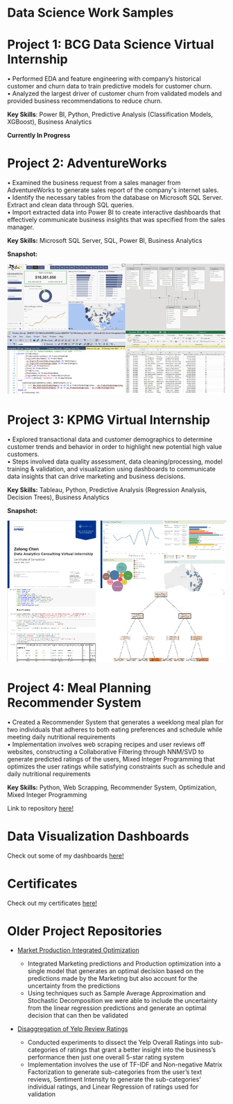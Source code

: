 # Data Science Work Samples


# Project 1: BCG Data Science Virtual Internship

• Performed EDA and feature engineering with company’s historical customer and churn data to train predictive models for customer churn.  
• Analyzed the largest driver of customer churn from validated models and provided business recommendations to reduce churn.

**Key Skills**: Power BI, Python, Predictive Analysis (Classification Models, XGBoost), Business Analytics

**Currently In Progress**

# Project 2: AdventureWorks

• Examined the business request from a sales manager from AdventureWorks to generate sales report of the company's internet sales.  
• Identify the necessary tables from the database on Microsoft SQL Server. Extract and clean data through SQL queries.  
• Import extracted data into Power BI to create interactive dashboards that effectively communicate business insights that was specified from the sales manager.

**Key Skills:** Microsoft SQL Server, SQL, Power BI, Business Analytics  

**Snapshot:**  

[![name](/images/snapshot_adventureworks.png)](https://zelong-chen.github.io/AdventureWorks/)

# Project 3: KPMG Virtual Internship

• Explored transactional data and customer demographics to determine customer trends and behavior in order to highlight new potential high value customers.  
• Steps involved data quality assessment, data cleaning/processing, model training & validation, and visualization using dashboards to communicate data insights that can drive marketing and business decisions.

**Key Skills:** Tableau, Python, Predictive Analysis (Regression Analysis, Decision Trees), Business Analytics

**Snapshot:**  

[![name](/images/snapshot_kpmg.PNG)](https://github.com/Zelong-Chen/KPMG-Virtual-Internship)

# Project 4: Meal Planning Recommender System

• Created a Recommender System that generates a weeklong meal plan for two individuals that adheres to both eating preferences and schedule while meeting daily nutritional requirements  
• Implementation involves web scraping recipes and user reviews off websites, constructing a Collaborative Filtering through NNM/SVD to generate predicted ratings of the users, Mixed Integer Programming that optimizes the user ratings while satisfying constraints such as schedule and daily nutritional requirements

**Key Skills:** Python, Web Scrapping, Recommender System, Optimization, Mixed Integer Programming

Link to repository [here!](https://github.com/Zelong-Chen/Meal-Planning-Recommender-System)

# Data Visualization Dashboards
Check out some of my dashboards [here!](https://zelong-chen.github.io/Data-Visualizations/)

# Certificates

Check out my certificates [here!](https://zelong-chen.github.io/Certificates/)

# Older Project Repositories

- [Market Production Integrated Optimization](https://github.com/Zelong-Chen/Marketing-Production-Integrated-Optimization)
  - Integrated Marketing predictions and Production optimization into a single model that generates an optimal decision based on the predictions made by the Marketing but also account for the uncertainty from the predictions
  - Using techniques such as Sample Average Approximation and Stochastic Decomposition we were able to include the uncertainty from the linear regression predictions and generate an optimal decision that can then be validated

- [Disaggregation of Yelp Review Ratings](https://github.com/Zelong-Chen/Disaggregation-of-Yelp-Review-Ratings)
  - Conducted experiments to dissect the Yelp Overall Ratings into sub-categories of ratings that grant a better insight into the business’s performance then just one overall 5-star rating system
  - Implementation involves the use of TF-IDF and Non-negative Matrix Factorization to generate sub-categories from the user’s text reviews, Sentiment Intensity to generate the sub-categories’ individual ratings, and Linear Regression of ratings used for validation

